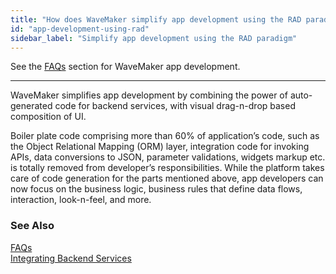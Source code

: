 ```yaml
---
title: "How does WaveMaker simplify app development using the RAD paradigm?"
id: "app-development-using-rad"
sidebar_label: "Simplify app development using the RAD paradigm"
---
```

See the [FAQs](/learn/app-development/wavemaker-app-development-faqs) section for WaveMaker app development.   

---

WaveMaker simplifies app development by combining the power of auto-generated code for backend services, with visual drag-n-drop based composition of UI.

Boiler plate code comprising more than 60% of application’s code, such as the Object Relational Mapping (ORM) layer, integration code for invoking APIs, data conversions to JSON, parameter validations, widgets markup etc. is totally removed from developer’s responsibilities. While the platform takes care of code generation for the parts mentioned above, app developers can now focus on the business logic, business rules that define data flows, interaction, look-n-feel, and more.

### See Also
[FAQs](/learn/app-development/wavemaker-app-development-faqs)  
[Integrating Backend Services](/learn/app-development/services/creating-backend-services/)
